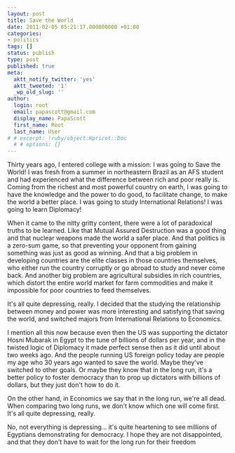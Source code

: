 ```yaml
---
layout: post
title: Save the World
date: 2011-02-05 05:21:17.000000000 +01:00
categories:
- politics
tags: []
status: publish
type: post
published: true
meta:
  aktt_notify_twitter: 'yes'
  aktt_tweeted: '1'
  _wp_old_slug: ''
author:
  login: root
  email: papascott@gmail.com
  display_name: PapaScott
  first_name: Root
  last_name: User
# # excerpt: !ruby/object:Hpricot::Doc
  # # options: {}
---
```

<p>Thirty years ago, I entered college with a mission: I was going to Save the World! I was fresh from a summer in northeastern Brazil as an AFS student and had experienced what the difference between rich and poor really is. Coming from the richest and most powerful country on earth, I was going to have the knowledge and the power to do good, to facilitate change, to make the world a better place. I was going to study International Relations! I was going to learn Diplomacy!</p>
<p>When it came to the nitty gritty content, there were a lot of paradoxical truths to be learned. Like that Mutual Assured Destruction was a good thing and that nuclear weapons made the world a safer place. And that politics is a zero-sum game, so that preventing your opponent from gaining something was just as good as winning. And that a big problem in developing countries are the elite classes in those countries themselves, who either run the country corruptly or go abroad to study and never come back. And another big problem are agricultural subsidies in rich countries, which distort the entire world market for farm commodities and make it impossible for poor countries to feed themselves.</p>
<p>It's all quite depressing, really. I decided that the studying the relationship between money and power was more interesting and satisfying that saving the world, and switched majors from International Relations to Economics.</p>
<p>I mention all this now because even then the US was supporting the dictator Hosni Mubarak in Egypt to the tune of billions of dollars per year, and in the twisted logic of Diplomacy it made perfect sense then as it did until about two weeks ago. And the people running US foreign policy today are people my age who 30 years ago wanted to save the world. Maybe they've switched to other goals. Or maybe they know that in the long run, it's a better policy to foster democracy than to prop up dictators with billions of dollars, but they just don't how to do it.</p>
<p>On the other hand, in Economics we say that in the long run, we're all dead. When comparing two long runs, we don't know which one will come first. It's all quite depressing, really.</p>
<p>No, not everything is depressing... it's quite heartening to see millions of Egyptians demonstrating for democracy. I hope they are not disappointed, and that they don't have to wait for the long run for their freedom</p>
